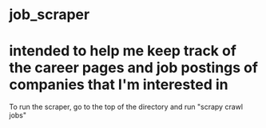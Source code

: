 # job_scraper
# intended to help me keep track of the career pages and job postings of companies that I'm interested in
To run the scraper, go to the top of the directory and run "scrapy crawl jobs"
